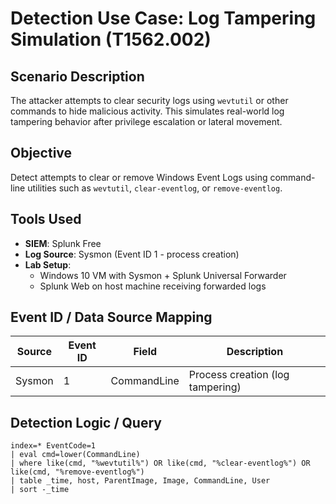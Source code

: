 # Detection Use Case: Log Tampering Simulation (T1562.002)

## Scenario Description
The attacker attempts to clear security logs using `wevtutil` or other commands to hide malicious activity. This simulates real-world log tampering behavior after privilege escalation or lateral movement.

## Objective
Detect attempts to clear or remove Windows Event Logs using command-line utilities such as `wevtutil`, `clear-eventlog`, or `remove-eventlog`.

## Tools Used
- **SIEM**: Splunk Free
- **Log Source**: Sysmon (Event ID 1 - process creation)
- **Lab Setup**:
  - Windows 10 VM with Sysmon + Splunk Universal Forwarder
  - Splunk Web on host machine receiving forwarded logs

## Event ID / Data Source Mapping

| Source  | Event ID | Field       | Description                       |
|---------|----------|-------------|-----------------------------------|
| Sysmon  | 1        | CommandLine | Process creation (log tampering)  |

## Detection Logic / Query

```spl
index=* EventCode=1
| eval cmd=lower(CommandLine)
| where like(cmd, "%wevtutil%") OR like(cmd, "%clear-eventlog%") OR like(cmd, "%remove-eventlog%")
| table _time, host, ParentImage, Image, CommandLine, User
| sort -_time
